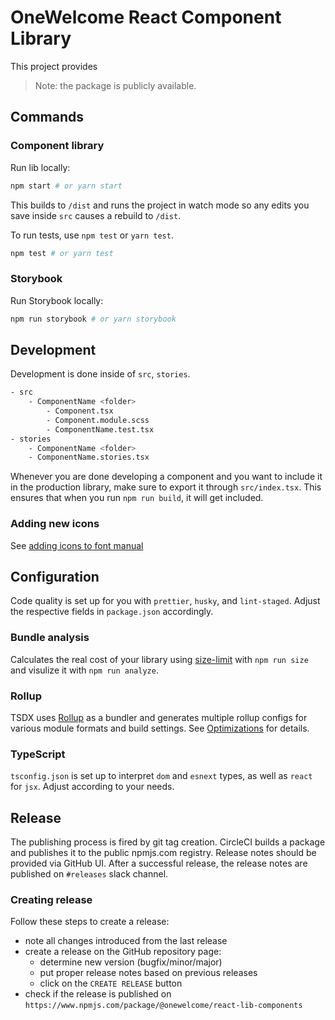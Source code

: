 # OneWelcome React Component Library

This project provides 

> Note: the package is publicly available.

## Commands

### Component library

Run lib locally:

```bash
npm start # or yarn start
```

This builds to `/dist` and runs the project in watch mode so any edits you save inside `src` causes a rebuild to `/dist`.

To run tests, use `npm test` or `yarn test`.

```bash
npm test # or yarn test
```

### Storybook

Run Storybook locally:

```bash
npm run storybook # or yarn storybook
```

## Development
Development is done inside of `src`, `stories`.

```bash
- src
	- ComponentName <folder>
		- Component.tsx
		- Component.module.scss
		- ComponentName.test.tsx
- stories
	- ComponentName <folder>
	- ComponentName.stories.tsx
```

Whenever you are done developing a component and you want to include it in the production library, make sure to export it through `src/index.tsx`. This ensures that when you run `npm run build`, it will get included.

### Adding new icons

See [adding icons to font manual](font/README.md)

## Configuration

Code quality is set up for you with `prettier`, `husky`, and `lint-staged`. Adjust the respective fields in `package.json` accordingly.

### Bundle analysis

Calculates the real cost of your library using [size-limit](https://github.com/ai/size-limit) with `npm run size` and visulize it with `npm run analyze`.

### Rollup

TSDX uses [Rollup](https://rollupjs.org) as a bundler and generates multiple rollup configs for various module formats and build settings. See [Optimizations](#optimizations) for details.

### TypeScript

`tsconfig.json` is set up to interpret `dom` and `esnext` types, as well as `react` for `jsx`. Adjust according to your needs.

## Release

The publishing process is fired by git tag creation. CircleCI builds a package and publishes it to the public npmjs.com registry. 
Release notes should be provided via GitHub UI.
After a successful release, the release notes are published on `#releases` slack channel.

### Creating release

Follow these steps to create a release:

- note all changes introduced from the last release
- create a release on the GitHub repository page:
  - determine new version (bugfix/minor/major)
  - put proper release notes based on previous releases
  - click on the `CREATE RELEASE` button
- check if the release is published on `https://www.npmjs.com/package/@onewelcome/react-lib-components`